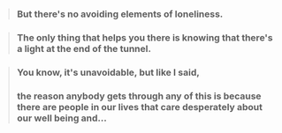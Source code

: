 > ### But there's no avoiding elements of loneliness.

> ### The only thing that helps you there is knowing that there's a light at the end of the tunnel.

> ### You know, it's unavoidable, but like I said,  
>
> ### the reason anybody gets through any of this is because there are people in our lives that care desperately about our well being and...
